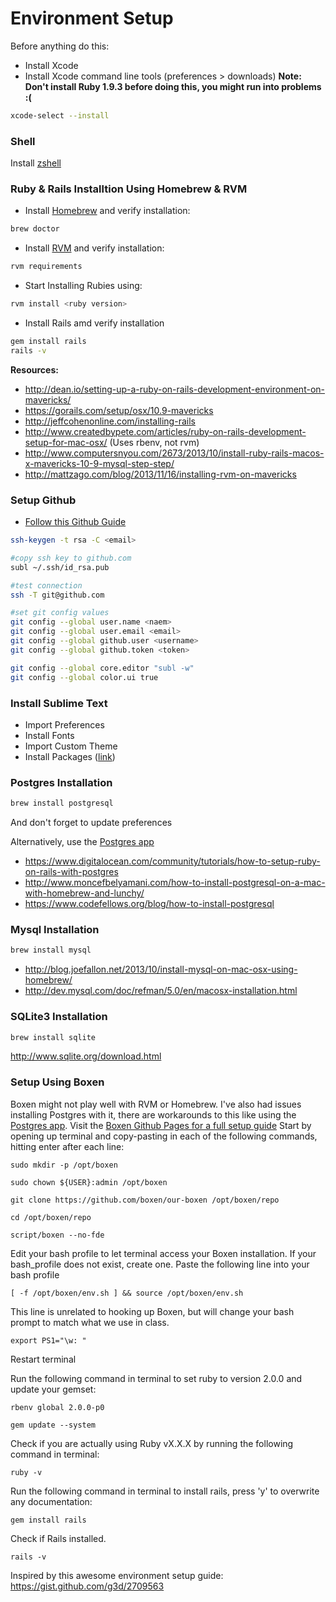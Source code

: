 # Environment Setup

Before anything do this:

- Install Xcode
- Install Xcode command line tools (preferences > downloads) **Note: Don't install Ruby 1.9.3 before doing this, you might run into problems :(**

```bash
xcode-select --install
```

### Shell
Install [zshell](https://github.com/robbyrussell/oh-my-zsh)

### Ruby & Rails Installtion Using Homebrew & RVM
- Install [Homebrew](http://brew.sh/) and verify installation:
```bash
brew doctor
```
- Install [RVM](http://rvm.io/rvm/install) and verify installation:
```bash
rvm requirements
```
- Start Installing Rubies using:
```bash
rvm install <ruby version>
```
- Install Rails amd verify installation
```bash
gem install rails
rails -v
```

**Resources:**
- http://dean.io/setting-up-a-ruby-on-rails-development-environment-on-mavericks/
- https://gorails.com/setup/osx/10.9-mavericks
- http://jeffcohenonline.com/installing-rails
- http://www.createdbypete.com/articles/ruby-on-rails-development-setup-for-mac-osx/ (Uses rbenv, not rvm)
- http://www.computersnyou.com/2673/2013/10/install-ruby-rails-macos-x-mavericks-10-9-mysql-step-step/
- http://mattzago.com/blog/2013/11/16/installing-rvm-on-mavericks

### Setup Github

- [Follow this Github Guide](https://help.github.com/articles/generating-ssh-keys)

```bash
ssh-keygen -t rsa -C <email>

#copy ssh key to github.com
subl ~/.ssh/id_rsa.pub

#test connection
ssh -T git@github.com

#set git config values
git config --global user.name <naem>
git config --global user.email <email>
git config --global github.user <username>
git config --global github.token <token>

git config --global core.editor "subl -w"
git config --global color.ui true
```

### Install Sublime Text

- Import Preferences
- Install Fonts
- Import Custom Theme
- Install Packages ([link](https://sublime.wbond.net/installation))

### Postgres Installation
```bash
brew install postgresql
```

And don't forget to update preferences

Alternatively, use the [Postgres app](http://postgresapp.com/)

- https://www.digitalocean.com/community/tutorials/how-to-setup-ruby-on-rails-with-postgres
- http://www.moncefbelyamani.com/how-to-install-postgresql-on-a-mac-with-homebrew-and-lunchy/
- https://www.codefellows.org/blog/how-to-install-postgresql

### Mysql Installation
```bash
brew install mysql
```

- http://blog.joefallon.net/2013/10/install-mysql-on-mac-osx-using-homebrew/
- http://dev.mysql.com/doc/refman/5.0/en/macosx-installation.html

### SQLite3 Installation

```bash
brew install sqlite
```

http://www.sqlite.org/download.html

### Setup Using Boxen
Boxen might not play well with RVM or Homebrew. I've also had issues installing Postgres with it, there are workarounds to this like using the [Postgres app](http://postgresapp.com/). Visit the [Boxen Github Pages for a full setup guide](https://github.com/boxen/our-boxen)
Start by opening up terminal and copy-pasting in each of the following commands, hitting enter after each line:

``sudo mkdir -p /opt/boxen``

``sudo chown ${USER}:admin /opt/boxen``

``git clone https://github.com/boxen/our-boxen /opt/boxen/repo``

``cd /opt/boxen/repo``

``script/boxen --no-fde``

Edit your bash profile to let terminal access your Boxen installation. If your bash_profile does not exist, create one.
Paste the following line into your bash profile

``[ -f /opt/boxen/env.sh ] && source /opt/boxen/env.sh``

This line is unrelated to hooking up Boxen, but will change your bash prompt to match what we use in class.

``export PS1="\w: "``

Restart terminal

Run the following command in terminal to set ruby to version 2.0.0 and update your gemset:

``rbenv global 2.0.0-p0``

``gem update --system``

Check if you are actually using Ruby vX.X.X by running the following command in terminal:

``ruby -v``

Run the following command in terminal to install rails, press 'y' to overwrite any documentation:

``gem install rails``

Check if Rails installed.

``rails -v``

Inspired by this awesome environment setup guide: https://gist.github.com/g3d/2709563

